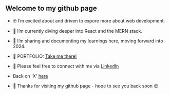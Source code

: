 <h2>Welcome to my github page</h2>

- 🤓 I’m excited about and driven to expore more about web development.
- 🌱 I’m currently diving deeper into React and the MERN stack.
  
- 📝 I’m sharing and documenting my learnings here, moving forward into 2024.
- 🚨 PORTFOLIO: <a href="https://james-alderman-portfolio.netlify.app/#project-scroll">Take me there!</a>
  
- 📲 Please feel free to connect with me via <a href="https://www.linkedin.com/in/jamespalderman/">LinkedIn</a>
- Back on 'X' <a href="https://twitter.com/_JamesCodes">here</a>
- 👋 Thanks for visiting my github page - hope to see you back soon 😊

